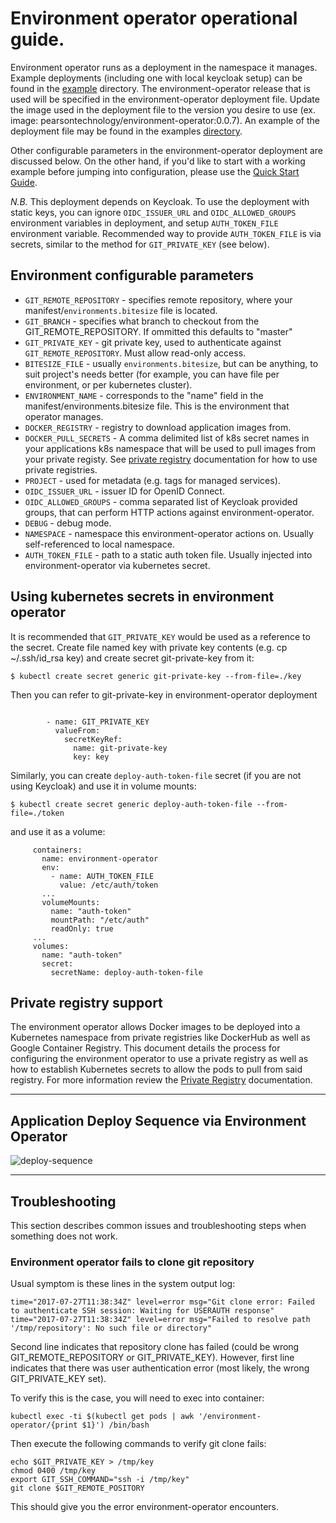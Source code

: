 # Environment operator operational guide.

Environment operator runs as a deployment in the namespace it manages. Example deployments (including one with local keycloak setup) 
can be found in the [example](https://github.com/pearsontechnology/environment-operator/tree/master/example) directory.
The environment-operator release that is used will be specified in the environment-operator deployment file.  Update the image 
used in the deployment file to the version you desire to use (ex. image: pearsontechnology/environment-operator:0.0.7). 
An example of the deployment file may be found in the examples [directory](https://github.com/pearsontechnology/environment-operator/blob/dev/example/sample_app/operator-deployment.yaml).  


Other configurable parameters in the environment-operator deployment are discussed below.   On the other hand, if you'd like 
to start with a working example before jumping into configuration, please use the [Quick Start Guide](https://github.com/pearsontechnology/environment-operator/blob/dev/docs/Getting_Started.md).

*N.B.* This deployment depends on Keycloak. To use the deployment with static keys, you can ignore `OIDC_ISSUER_URL` and `OIDC_ALLOWED_GROUPS` environment variables in deployment, and setup `AUTH_TOKEN_FILE` environment variable. Recommended way to provide `AUTH_TOKEN_FILE` is via secrets, similar to the method for `GIT_PRIVATE_KEY` (see below).


## Environment configurable parameters 

* `GIT_REMOTE_REPOSITORY` - specifies remote repository, where your manifest/`environments.bitesize` file is located.
* `GIT_BRANCH` - specifies what branch to checkout from the GIT_REMOTE_REPOSITORY. If ommitted this defaults to "master"
* `GIT_PRIVATE_KEY` - git private key, used to authenticate against `GIT_REMOTE_REPOSITORY`. Must allow read-only access.
* `BITESIZE_FILE` - usually `environments.bitesize`, but can be anything, to suit project's needs better (for example, you can have file per environment, or per kubernetes cluster).
* `ENVIRONMENT_NAME` - corresponds to the "name" field in the manifest/environments.bitesize file. This is the environment that operator manages.
* `DOCKER_REGISTRY` - registry to download application images from.
* `DOCKER_PULL_SECRETS` - A comma delimited list of k8s secret names in your applications k8s namespace that will be used to pull images from your private registy. See [private registry](https://github.com/pearsontechnology/environment-operator/blob/dev/docs/Private_Registry.md) documentation for how to use private registries.
* `PROJECT`  - used for metadata (e.g. tags for managed services). 
* `OIDC_ISSUER_URL` - issuer ID for OpenID Connect.
* `OIDC_ALLOWED_GROUPS` - comma separated list of Keycloak provided groups, that can perform HTTP actions against environment-operator.
* `DEBUG` - debug mode.
* `NAMESPACE` - namespace this environment-operator actions on. Usually self-referenced to local namespace.
* `AUTH_TOKEN_FILE` - path to a static auth token file. Usually injected into environment-operator via kubernetes secret.


## Using kubernetes secrets in environment operator

It is recommended that `GIT_PRIVATE_KEY` would be used as a reference to the secret. Create file named key with private key contents (e.g. cp ~/.ssh/id_rsa key) and create secret git-private-key from it:

```
$ kubectl create secret generic git-private-key --from-file=./key
```

Then you can refer to git-private-key in environment-operator deployment

```

        - name: GIT_PRIVATE_KEY
          valueFrom:
            secretKeyRef:
              name: git-private-key
              key: key

```

Similarly, you can create `deploy-auth-token-file` secret (if you are not using Keycloak) and use it in volume mounts:


```
$ kubectl create secret generic deploy-auth-token-file --from-file=./token
```

and use it as a volume:

```
     containers:
       name: environment-operator
       env:
         - name: AUTH_TOKEN_FILE
           value: /etc/auth/token
       ...
       volumeMounts:
         name: "auth-token"
         mountPath: "/etc/auth"
         readOnly: true
     ...
     volumes:
       name: "auth-token"
       secret:
         secretName: deploy-auth-token-file
```

## Private registry support

The environment operator allows Docker images to be deployed into a Kubernetes namespace from private registries like
DockerHub as well as Google Container Registry. This document details the process for configuring the environment operator
to use a private registry as well as how to establish Kubernetes secrets to allow the pods to pull from said registry.  For more information review the [Private Registry](https://github.com/pearsontechnology/environment-operator/blob/dev/docs/Private_Registry.md) documentation.

***************

## Application Deploy Sequence via Environment Operator

![deploy-sequence](https://github.com/pearsontechnology/environment-operator/blob/bite-1788/docs/images/deploy-sequence.png)

***************


## Troubleshooting

This section describes common issues and troubleshooting steps when something does not work.

### Environment operator fails to clone git repository

Usual symptom is these lines in the system output log:

```
time="2017-07-27T11:38:34Z" level=error msg="Git clone error: Failed to authenticate SSH session: Waiting for USERAUTH response"
time="2017-07-27T11:38:34Z" level=error msg="Failed to resolve path '/tmp/repository': No such file or directory"
```

Second line indicates that repository clone has failed (could be wrong GIT_REMOTE_REPOSITORY or GIT_PRIVATE_KEY). However, first line indicates that there was user authentication error (most likely, the wrong GIT_PRIVATE_KEY set).

To verify this is the case, you will need to exec into container:

```
kubectl exec -ti $(kubectl get pods | awk '/environment-operator/{print $1}') /bin/bash
```

Then execute the following commands to verify git clone fails:

```
echo $GIT_PRIVATE_KEY > /tmp/key
chmod 0400 /tmp/key
export GIT_SSH_COMMAND="ssh -i /tmp/key"
git clone $GIT_REMOTE_POSITORY
```

This should give you the error environment-operator encounters.
